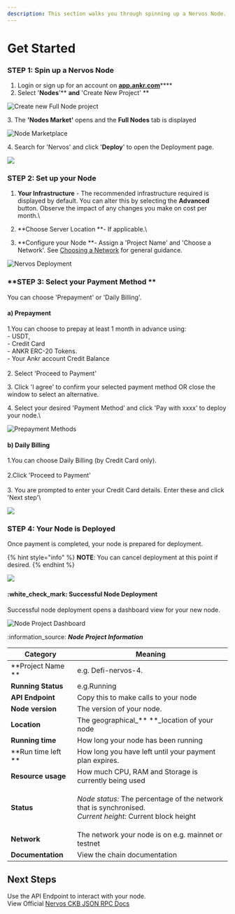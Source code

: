 ```yaml
---
description: This section walks you through spinning up a Nervos Node.
---
```


# Get Started

### STEP 1: Spin up a Nervos Node

1. Login or sign up for an account on [**app.ankr.com**](https://app.ankr.com)****
2. Select '**Nodes**'** **and** 'Create New Project' **

![Create new Full Node project](../../.gitbook/assets/Nervos-Create-Full-Node-1.png)

3\. The **'Nodes Market'** opens and the **Full Nodes** tab is displayed&#x20;

![Node Marketplace](<../../.gitbook/assets/Screenshot 2021-08-31 at 11.35.15.png>)

4\. Search for 'Nervos' and click '**Deploy**' to open the Deployment page.

![](<../../.gitbook/assets/Screenshot 2021-08-31 at 11.42.01.png>)

### STEP 2: Set up your Node&#x20;

1. **Your Infrastructure** - The recommended infrastructure required is displayed by default. You can alter this by selecting the **Advanced** button. Observe the impact of any changes you make on cost per month.\

2. **Choose Server Location **- If applicable.\

3. **Configure your Node **- Assign a 'Project Name' and 'Choose a Network'. See [Choosing a Network](../../resources/articles/choosing-a-network.md) for general guidance.&#x20;

![Nervos Deployment](<../../.gitbook/assets/Screenshot 2021-08-31 at 12.26.04.png>)

### **STEP 3: Select your Payment Method **

You can choose 'Prepayment' or 'Daily Billing'.

#### a) Prepayment

1.You can choose to prepay at least 1 month in advance using:\
\- USDT, \
\- Credit Card \
\- ANKR ERC-20 Tokens. \
\- Your Ankr account Credit Balance \
\
2\. Select 'Proceed to Payment'

3\. Click 'I agree' to confirm your selected payment method OR close the window to select an alternative.

4\. Select your desired 'Payment Method' and click 'Pay with xxxx' to deploy your node.\


![Prepayment Methods](<../../.gitbook/assets/Screenshot 2021-08-31 at 12.33.20.png>)

#### b) **Daily Billing**

1.You can choose Daily Billing (by Credit Card only). \
\
2.Click 'Proceed to Payment'\
\
3\. You are prompted to enter your Credit Card details. Enter these and click 'Next step'\


![](<../../.gitbook/assets/Screenshot 2021-08-31 at 12.37.47.png>)

### STEP 4: Your Node is Deployed

Once payment is completed, your node is prepared for deployment.&#x20;

{% hint style="info" %}
**NOTE**: You can cancel deployment at this point if desired.&#x20;
{% endhint %}

![](<../../.gitbook/assets/Screenshot 2021-08-31 at 12.49.21.png>)

#### :white\_check\_mark: Successful Node Deployment

Successful node deployment opens a dashboard view for your new node.

![Node Project Dashboard](<../../.gitbook/assets/Screenshot 2021-08-31 at 12.50.19.png>)

:information\_source: _**Node Project Information**_

| Category           | Meaning                                                                                                                            |
| ------------------ | ---------------------------------------------------------------------------------------------------------------------------------- |
| **Project Name **  | e.g. Defi-nervos-4.                                                                                                                |
| **Running Status** |  e.g.Running                                                                                                                       |
| **API Endpoint**   | Copy this to make calls to your node                                                                                               |
| **Node version**   | The version of your node.                                                                                                          |
| **Location**       | The geographical_** **_location of your node                                                                                       |
| **Running time**   | How long your node has been running                                                                                                |
| **Run time left ** | How long you have left until your payment plan expires.                                                                            |
| **Resource usage** | How much CPU, RAM and Storage is currently being used                                                                              |
| **Status**         | <p><em>Node status: </em>The percentage of the network that is synchronised. <br><em>Current height: </em>Current block height</p> |
| **Network**        | The network your node is on e.g. mainnet or testnet                                                                                |
| **Documentation**  | View the chain documentation                                                                                                       |

## **Next Steps**

Use the API Endpoint to interact with your node. \
View Official [Nervos CKB JSON RPC Docs](https://github.com/nervosnetwork/ckb/blob/master/rpc/README.md)
